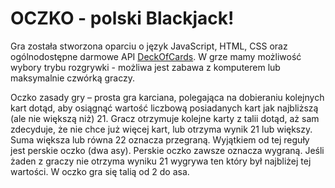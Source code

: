# OCZKO - polski Blackjack!

Gra została stworzona oparciu o język JavaScript, HTML, CSS oraz ogólnodostępne darmowe API [DeckOfCards](https://deckofcardsapi.com/). W grze mamy możliwość wybory trybu rozgrywki - możliwa jest zabawa z komputerem lub maksymalnie czwórką graczy.

Oczko zasady gry – prosta gra karciana, polegająca na dobieraniu kolejnych kart dotąd, aby osiągnąć wartość liczbową posiadanych kart jak najbliższą (ale nie większą niż) 21.
Gracz otrzymuje kolejne karty z talii dotąd, aż sam zdecyduje, że nie chce już więcej kart, lub otrzyma wynik 21 lub większy.
Suma większa lub równa 22 oznacza przegraną. Wyjątkiem od tej reguły jest perskie oczko (dwa asy). Perskie oczko zawsze oznacza wygraną.
Jeśli żaden z graczy nie otrzyma wyniku 21 wygrywa ten który był najbliżej tej wartości. W oczko gra się talią od 2 do asa.
